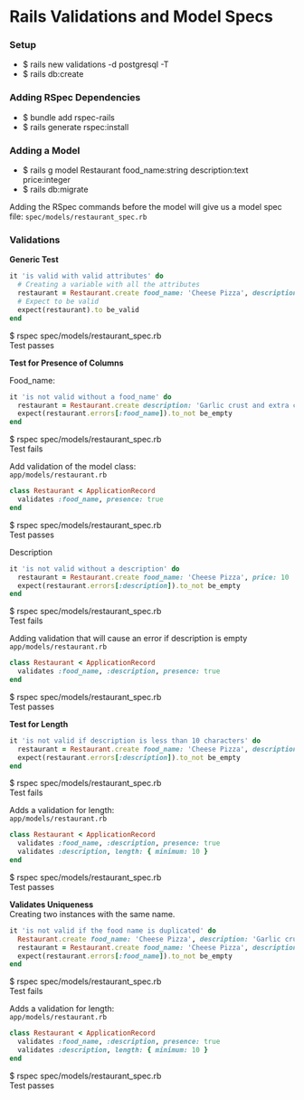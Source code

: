 # Rails Validations and Model Specs

### Setup
- $ rails new validations -d postgresql -T
- $ rails db:create

### Adding RSpec Dependencies
- $ bundle add rspec-rails
- $ rails generate rspec:install

### Adding a Model
- $ rails g model Restaurant food_name:string description:text price:integer
- $ rails db:migrate

Adding the RSpec commands before the model will give us a model spec file: `spec/models/restaurant_spec.rb`

### Validations

**Generic Test**  
```ruby
it 'is valid with valid attributes' do
  # Creating a variable with all the attributes
  restaurant = Restaurant.create food_name: 'Cheese Pizza', description: 'Garlic crust and extra cheesy', price: 10
  # Expect to be valid
  expect(restaurant).to be_valid
end
```
$ rspec spec/models/restaurant_spec.rb  
Test passes

**Test for Presence of Columns**  

Food_name:
```ruby
it 'is not valid without a food_name' do
  restaurant = Restaurant.create description: 'Garlic crust and extra cheesy', price: 10
  expect(restaurant.errors[:food_name]).to_not be_empty
end
```
$ rspec spec/models/restaurant_spec.rb  
Test fails

Add validation of the model class:  
`app/models/restaurant.rb`
```ruby
class Restaurant < ApplicationRecord
  validates :food_name, presence: true
end
```
$ rspec spec/models/restaurant_spec.rb   
Test passes


Description
```ruby
it 'is not valid without a description' do
  restaurant = Restaurant.create food_name: 'Cheese Pizza', price: 10
  expect(restaurant.errors[:description]).to_not be_empty
end
```

$ rspec spec/models/restaurant_spec.rb  
Test fails

Adding validation that will cause an error if description is empty  
`app/models/restaurant.rb`
```ruby
class Restaurant < ApplicationRecord
  validates :food_name, :description, presence: true
end
```

$ rspec spec/models/restaurant_spec.rb   
Test passes


**Test for Length**
```ruby
it 'is not valid if description is less than 10 characters' do
  restaurant = Restaurant.create food_name: 'Cheese Pizza', description: 'Cheese', price: 10
  expect(restaurant.errors[:description]).to_not be_empty
end
```
$ rspec spec/models/restaurant_spec.rb  
Test fails

Adds a validation for length:  
`app/models/restaurant.rb`
```ruby
class Restaurant < ApplicationRecord
  validates :food_name, :description, presence: true
  validates :description, length: { minimum: 10 }
end
```

$ rspec spec/models/restaurant_spec.rb   
Test passes


**Validates Uniqueness**  
Creating two instances with the same name.
```ruby
it 'is not valid if the food name is duplicated' do
  Restaurant.create food_name: 'Cheese Pizza', description: 'Garlic crust and extra cheesy', price: 10
  restaurant = Restaurant.create food_name: 'Cheese Pizza', description: 'Garlic crust and extra cheesy', price: 10
  expect(restaurant.errors[:food_name]).to_not be_empty
end
```

$ rspec spec/models/restaurant_spec.rb  
Test fails


Adds a validation for length:  
`app/models/restaurant.rb`
```ruby
class Restaurant < ApplicationRecord
  validates :food_name, :description, presence: true
  validates :description, length: { minimum: 10 }
end
```

$ rspec spec/models/restaurant_spec.rb   
Test passes
